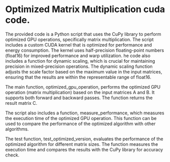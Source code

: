 # Optimized Matrix Multiplication cuda code.
The provided code is a Python script that uses the CuPy library to perform optimized GPU operations, specifically matrix multiplication. The script includes a custom CUDA kernel that is optimized for performance and energy consumption. The kernel uses half-precision floating-point numbers (float16) for improved performance and warp utilization.
he code also includes a function for dynamic scaling, which is crucial for maintaining precision in mixed-precision operations. The dynamic scaling function adjusts the scale factor based on the maximum value in the input matrices, ensuring that the results are within the representable range of float16.

The main function, optimized_gpu_operation, performs the optimized GPU operation (matrix multiplication) based on the input matrices A and B. It supports both forward and backward passes. The function returns the result matrix C.

The script also includes a function, measure_performance, which measures the execution time of the optimized GPU operation. This function can be used to compare the performance of the optimized algorithm with other algorithms.

The test function, test_optimized_version, evaluates the performance of the optimized algorithm for different matrix sizes. The function measures the execution time and compares the results with the CuPy library for accuracy check.
